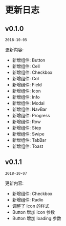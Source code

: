 # 更新日志
## v0.1.0

`2018-10-05`

更新内容:
+ 新增组件: Button
+ 新增组件: Cell
+ 新增组件: Checkbox
+ 新增组件: Col
+ 新增组件: Field
+ 新增组件: Icon
+ 新增组件: Info
+ 新增组件: Modal
+ 新增组件: NavBar
+ 新增组件: Progress
+ 新增组件: Row
+ 新增组件: Step
+ 新增组件: Swipe
+ 新增组件: TabBar
+ 新增组件: Toast

## v0.1.1

`2018-10-07`

更新内容:
+ 新增组件: Checkbox
+ 新增组件: Radio
+ 调整了 Icon 的样式
+ Button 增加 icon 参数
+ Button 增加 loading 参数
